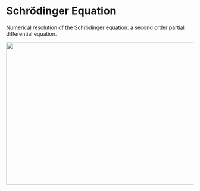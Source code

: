 # Schrödinger Equation
Numerical resolution of the Schrödinger equation: a second order partial differential equation.

<p align="center">
  <img src="https://github.com/domipm/Schrodinger-Partial-Diff-Eq/blob/main/schrodinger.gif" height="384" width="512" >
</p>
